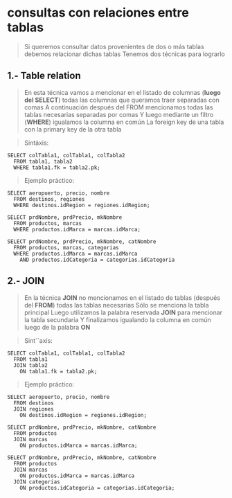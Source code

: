 # consultas con relaciones entre tablas

> Si queremos consultar datos provenientes de dos o más tablas debemos relacionar dichas tablas
> Tenemos dos técnicas para lograrlo

## 1.- Table relation

> En esta técnica vamos a mencionar en el listado de columnas 
> (**luego del SELECT**) todas las columnas que queramos traer separadas con comas
> A continuación después del FROM mencionamos todas las tablas necesarias separadas por comas
> Y luego mediante un filtro (**WHERE**) igualamos la columna en común
> La foreign key de una tabla con la primary key de la otra tabla

> Sintáxis: 
    
    SELECT colTabla1, colTabla1, colTabla2  
      FROM tabla1, tabla2  
      WHERE tabla1.fk = tabla2.pk;  

> Ejemplo práctico:

    SELECT aeropuerto, precio, nombre  
      FROM destinos, regiones  
      WHERE destinos.idRegion = regiones.idRegion;  

    SELECT prdNombre, prdPrecio, mkNombre  
      FROM productos, marcas  
      WHERE productos.idMarca = marcas.idMarca;

    SELECT prdNombre, prdPrecio, mkNombre, catNombre  
      FROM productos, marcas, categorias  
      WHERE productos.idMarca = marcas.idMarca  
        AND productos.idCategoria = categorias.idCategoria  


## 2.- JOIN

> En la técnica **JOIN** no mencionamos en el listado de tablas (después del **FROM**) todas las tablas necesarias
> Sólo se menciona la tabla principal
> Luego utilizamos la palabra reservada **JOIN** para mencionar la tabla secundaria
> Y finalizamos igualando la columna en común 
> luego de la palabra **ON**

> Sint´´axis: 

    SELECT colTabla1, colTabla1, colTabla2  
      FROM tabla1  
      JOIN tabla2  
        ON tabla1.fk = tabla2.pk;  

> Ejemplo práctico:

    SELECT aeropuerto, precio, nombre  
      FROM destinos  
      JOIN regiones  
        ON destinos.idRegion = regiones.idRegion;  

    SELECT prdNombre, prdPrecio, mkNombre, catNombre  
      FROM productos  
      JOIN marcas  
        ON productos.idMarca = marcas.idMarca;  

    SELECT prdNombre, prdPrecio, mkNombre, catNombre  
      FROM productos  
      JOIN marcas  
        ON productos.idMarca = marcas.idMarca  
      JOIN categorias  
        ON productos.idCategoria = categorias.idCategoria;  